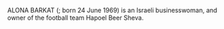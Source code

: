 ALONA BARKAT (; born 24 June 1969) is an Israeli businesswoman, and owner of the football team Hapoel Beer Sheva.
